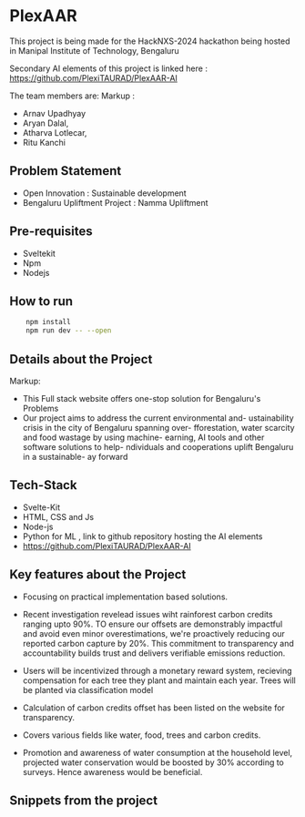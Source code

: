 # PlexAAR
This project is being made for the HackNXS-2024 hackathon being hosted in Manipal Institute of Technology, Bengaluru

Secondary AI elements of this project is linked here : https://github.com/PlexiTAURAD/PlexAAR-AI

 The team members are: 
 Markup :
- Arnav Upadhyay
- Aryan Dalal, 
- Atharva Lotlecar, 
- Ritu Kanchi

## Problem Statement
- Open Innovation : Sustainable development
- Bengaluru Upliftment Project : Namma Upliftment

## Pre-requisites
- Sveltekit 
- Npm 
- Nodejs 

## How to run
```bash
    npm install 
    npm run dev -- --open 
```
## Details about the Project
Markup: 
- This Full stack website offers one-stop solution for Bengaluru's Problems 
- Our project aims to address the current environmental and- ustainability crisis in the city of Bengaluru spanning over- fforestation, water scarcity and food wastage by using machine- earning, AI tools and other software solutions to help- ndividuals and cooperations uplift Bengaluru in a sustainable- ay forward 

## Tech-Stack
- Svelte-Kit 
- HTML, CSS and Js
- Node-js 
- Python for ML , link to github repository hosting the AI elements 
- https://github.com/PlexiTAURAD/PlexAAR-AI

## Key features about the Project
- Focusing on practical implementation based solutions. 

- Recent investigation revelead issues wiht rainforest carbon credits ranging upto 90%. TO ensure our offsets are demonstrably impactful and avoid even minor overestimations, we're proactively reducing our reported carbon capture by 20%. This commitment to transparency and accountability builds trust and delivers verifiable emissions reduction. 

- Users will be incentivized through a monetary reward system, recieving compensation for each tree they plant and maintain each year. Trees will be planted via classification model

- Calculation of carbon credits offset has been listed on the website for transparency. 

- Covers various fields like water, food, trees and carbon credits. 

- Promotion and awareness of water consumption at the household level, projected water conservation would be boosted by 30% according to surveys. Hence awareness would be beneficial. 

## Snippets from the project
